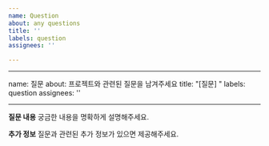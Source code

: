 ```yaml
---
name: Question
about: any questions
title: ''
labels: question
assignees: ''

---
```


---
name: 질문
about: 프로젝트와 관련된 질문을 남겨주세요
title: "[질문] "
labels: question
assignees: ''

---

**질문 내용**
궁금한 내용을 명확하게 설명해주세요.

**추가 정보**
질문과 관련된 추가 정보가 있으면 제공해주세요.
